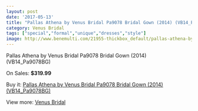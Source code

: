 ```yaml
---
layout: post
date: '2017-05-13'
title: "Pallas Athena by Venus Bridal Pa9078 Bridal Gown (2014) (VB14_Pa9078BG)"
category: Venus Bridal
tags: ["special","formal","unique","dresses","style"]
image: http://www.benemulti.com/21955-thickbox_default/pallas-athena-by-venus-bridal-pa9078-bridal-gown-2014-vb14pa9078bg.jpg
---
```

Pallas Athena by Venus Bridal Pa9078 Bridal Gown (2014) (VB14_Pa9078BG)

On Sales: **$319.99**
<a href="https://www.benemulti.com/en/venus-bridal/8270-pallas-athena-by-venus-bridal-pa9078-bridal-gown-2014-vb14pa9078bg.html"><amp-img layout="responsive" width="600" height="600" src="//www.benemulti.com/21955-thickbox_default/pallas-athena-by-venus-bridal-pa9078-bridal-gown-2014-vb14pa9078bg.jpg" alt="Pallas Athena by Venus Bridal Pa9078 Bridal Gown (2014) (VB14_Pa9078BG) 0" /></a>
<a href="https://www.benemulti.com/en/venus-bridal/8270-pallas-athena-by-venus-bridal-pa9078-bridal-gown-2014-vb14pa9078bg.html"><amp-img layout="responsive" width="600" height="600" src="//www.benemulti.com/21956-thickbox_default/pallas-athena-by-venus-bridal-pa9078-bridal-gown-2014-vb14pa9078bg.jpg" alt="Pallas Athena by Venus Bridal Pa9078 Bridal Gown (2014) (VB14_Pa9078BG) 1" /></a>

Buy it: [Pallas Athena by Venus Bridal Pa9078 Bridal Gown (2014) (VB14_Pa9078BG)](https://www.benemulti.com/en/venus-bridal/8270-pallas-athena-by-venus-bridal-pa9078-bridal-gown-2014-vb14pa9078bg.html "Pallas Athena by Venus Bridal Pa9078 Bridal Gown (2014) (VB14_Pa9078BG)")

View more: [Venus Bridal](https://www.benemulti.com/en/68-venus-bridal "Venus Bridal")